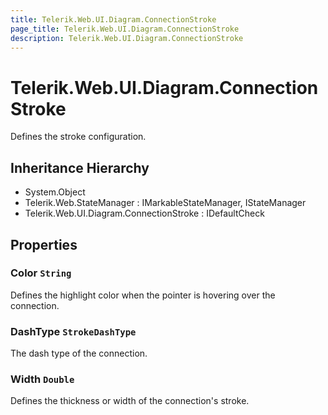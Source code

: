 ```yaml
---
title: Telerik.Web.UI.Diagram.ConnectionStroke
page_title: Telerik.Web.UI.Diagram.ConnectionStroke
description: Telerik.Web.UI.Diagram.ConnectionStroke
---
```


# Telerik.Web.UI.Diagram.ConnectionStroke

Defines the stroke configuration.

## Inheritance Hierarchy

* System.Object
* Telerik.Web.StateManager : IMarkableStateManager, IStateManager
* Telerik.Web.UI.Diagram.ConnectionStroke : IDefaultCheck

## Properties

###  Color `String`

Defines the highlight color when the pointer is hovering over the connection.

###  DashType `StrokeDashType`

The dash type of the connection.

###  Width `Double`

Defines the thickness or width of the connection's stroke.

